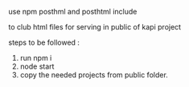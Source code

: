 use npm posthml and posthtml include

to club html files for serving in public of kapi project

steps to be followed :

1.  run npm i
2.  node start
3.  copy the needed projects from public folder.

